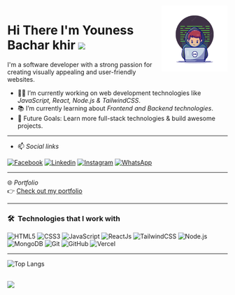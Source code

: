<img align="right" src="https://raw.githubusercontent.com/mohamedelkashef15/mohamedelkashef15/main/github-profile.png" width="30%">
<h1>
  Hi There I'm Youness Bachar khir
  <img src="https://media.giphy.com/media/hvRJCLFzcasrR4ia7z/giphy.gif" width="28">
</h1>
<p>
I'm a software developer with a strong passion for creating visually appealing and user-friendly websites. 
</p>

- 👨‍💻 I’m currently working on web development technologies like *JavaScript, React, Node.js & TailwindCSS*.  
- 📚 I’m currently learning about *Frontend and Backend technologies*.  
- 🎯 Future Goals: Learn more full-stack technologies & build awesome projects.  

---

- 📫 *Social links*
<p>
<a href="https://www.facebook.com/youness.bachar.khir/"><img
    src="https://img.shields.io/badge/-Facebook-3b5998?style=flat&logo=facebook&logoColor=white" alt="Facebook"></a>
<a href="https://www.linkedin.com/in/youness-bachar-khir-565934316/"><img
    src="https://img.shields.io/badge/-Linkedin-0072b1?style=flat&logo=linkedin&logoColor=white" alt="Linkedin"></a>
<a href="https://www.instagram.com/youness_bachar_khir/"><img
    src="https://img.shields.io/badge/-Instagram-d62976?style=flat&logo=instagram&logoColor=white"
    alt="Instagram"></a>
<a href="https://wa.me/+212691648546"><img
    src="https://img.shields.io/badge/-WhatsApp-25D366?style=flat&logo=whatsapp&logoColor=white" alt="WhatsApp"></a>
</p>

---

🌐 *Portfolio*  
👉 [Check out my portfolio](https://by-folio.vercel.app/)

---

### 🛠 &nbsp;Technologies that I work with
![HTML5](https://img.shields.io/badge/-HTML5-000000?style=flat&logo=html5)
![CSS3](https://img.shields.io/badge/-CSS3-000000?style=flat&logo=css3)
![JavaScript](https://img.shields.io/badge/-JavaScript-000000?style=flat&logo=javascript)
![ReactJs](https://img.shields.io/badge/-ReactJs-000000?style=flat&logo=react)
![TailwindCSS](https://img.shields.io/badge/-TailwindCSS-000000?style=flat&logo=tailwindcss)
![Node.js](https://img.shields.io/badge/-Node.js-000000?style=flat&logo=node.js)
![MongoDB](https://img.shields.io/badge/-MongoDB-000000?style=flat&logo=mongodb)
![Git](https://img.shields.io/badge/-Git-000000?style=flat&logo=git)
![GitHub](https://img.shields.io/badge/-GitHub-000000?style=flat&logo=github)
![Vercel](https://img.shields.io/badge/-Vercel-000000?style=flat&logo=vercel)

---

<!-- Stats -->
![Top Langs](https://github-readme-stats.vercel.app/api/top-langs/?username=younessbachar&layout=compact)

<br>
<a href="https://komarev.com/ghpvc/?username=younessbachar&style=for-the-badge">
    <img src="https://komarev.com/ghpvc/?username=younessbachar&style=for-the-badge">
</a>
